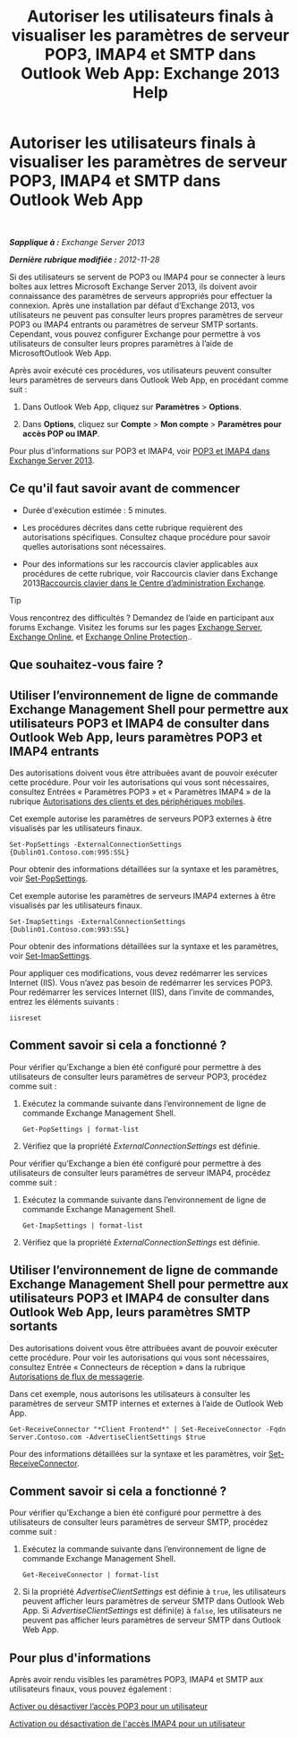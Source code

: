 ﻿---
title: 'Autoriser les utilisateurs finals à visualiser les paramètres de serveur POP3, IMAP4 et SMTP dans Outlook Web App: Exchange 2013 Help'
TOCTitle: Autoriser les utilisateurs finals à visualiser les paramètres de serveur POP3, IMAP4 et SMTP dans Outlook Web App
ms:assetid: bd22bf7e-3bf7-45e6-8790-919b780166f6
ms:mtpsurl: https://technet.microsoft.com/fr-fr/library/Gg298947(v=EXCHG.150)
ms:contentKeyID: 50555474
ms.date: 04/24/2018
mtps_version: v=EXCHG.150
ms.translationtype: HT
---

# Autoriser les utilisateurs finals à visualiser les paramètres de serveur POP3, IMAP4 et SMTP dans Outlook Web App

 

_**Sapplique à :** Exchange Server 2013_

_**Dernière rubrique modifiée :** 2012-11-28_

Si des utilisateurs se servent de POP3 ou IMAP4 pour se connecter à leurs boîtes aux lettres Microsoft Exchange Server 2013, ils doivent avoir connaissance des paramètres de serveurs appropriés pour effectuer la connexion. Après une installation par défaut d’Exchange 2013, vos utilisateurs ne peuvent pas consulter leurs propres paramètres de serveur POP3 ou IMAP4 entrants ou paramètres de serveur SMTP sortants. Cependant, vous pouvez configurer Exchange pour permettre à vos utilisateurs de consulter leurs propres paramètres à l’aide de MicrosoftOutlook Web App.

Après avoir exécuté ces procédures, vos utilisateurs peuvent consulter leurs paramètres de serveurs dans Outlook Web App, en procédant comme suit :

1.  Dans Outlook Web App, cliquez sur **Paramètres** \> **Options**.

2.  Dans **Options**, cliquez sur **Compte** \> **Mon compte** \> **Paramètres pour accès POP ou IMAP**.

Pour plus d’informations sur POP3 et IMAP4, voir [POP3 et IMAP4 dans Exchange Server 2013](pop3-and-imap4-in-exchange-server-2013-exchange-2013-help.md).

## Ce qu'il faut savoir avant de commencer

  - Durée d'exécution estimée : 5 minutes.

  - Les procédures décrites dans cette rubrique requièrent des autorisations spécifiques. Consultez chaque procédure pour savoir quelles autorisations sont nécessaires.

  - Pour des informations sur les raccourcis clavier applicables aux procédures de cette rubrique, voir Raccourcis clavier dans Exchange 2013[Raccourcis clavier dans le Centre d’administration Exchange](keyboard-shortcuts-in-the-exchange-admin-center-exchange-online-protection-help.md).

> [!TIP]
> Vous rencontrez des difficultés ? Demandez de l’aide en participant aux forums Exchange. Visitez les forums sur les pages <a href="https://go.microsoft.com/fwlink/p/?linkid=60612">Exchange Server</a>, <a href="https://go.microsoft.com/fwlink/p/?linkid=267542">Exchange Online</a>, et <a href="https://go.microsoft.com/fwlink/p/?linkid=285351">Exchange Online Protection</a>..


## Que souhaitez-vous faire ?

## Utiliser l’environnement de ligne de commande Exchange Management Shell pour permettre aux utilisateurs POP3 et IMAP4 de consulter dans Outlook Web App, leurs paramètres POP3 et IMAP4 entrants

Des autorisations doivent vous être attribuées avant de pouvoir exécuter cette procédure. Pour voir les autorisations qui vous sont nécessaires, consultez Entrées « Paramètres POP3 » et « Paramètres IMAP4 » de la rubrique [Autorisations des clients et des périphériques mobiles](clients-and-mobile-devices-permissions-exchange-2013-help.md).

Cet exemple autorise les paramètres de serveurs POP3 externes à être visualisés par les utilisateurs finaux.

    Set-PopSettings -ExternalConnectionSettings {Dublin01.Contoso.com:995:SSL}

Pour obtenir des informations détaillées sur la syntaxe et les paramètres, voir [Set-PopSettings](https://technet.microsoft.com/fr-fr/library/aa997154\(v=exchg.150\)).

Cet exemple autorise les paramètres de serveurs IMAP4 externes à être visualisés par les utilisateurs finaux.

    Set-ImapSettings -ExternalConnectionSettings {Dublin01.Contoso.com:993:SSL}

Pour obtenir des informations détaillées sur la syntaxe et les paramètres, voir [Set-ImapSettings](https://technet.microsoft.com/fr-fr/library/aa998252\(v=exchg.150\)).

Pour appliquer ces modifications, vous devez redémarrer les services Internet (IIS). Vous n’avez pas besoin de redémarrer les services POP3. Pour redémarrer les services Internet (IIS), dans l’invite de commandes, entrez les éléments suivants :

    iisreset

## Comment savoir si cela a fonctionné ?

Pour vérifier qu’Exchange a bien été configuré pour permettre à des utilisateurs de consulter leurs paramètres de serveur POP3, procédez comme suit :

1.  Exécutez la commande suivante dans l’environnement de ligne de commande Exchange Management Shell.
    
        Get-PopSettings | format-list

2.  Vérifiez que la propriété *ExternalConnectionSettings* est définie.

Pour vérifier qu’Exchange a bien été configuré pour permettre à des utilisateurs de consulter leurs paramètres de serveur IMAP4, procédez comme suit :

1.  Exécutez la commande suivante dans l’environnement de ligne de commande Exchange Management Shell.
    
        Get-ImapSettings | format-list

2.  Vérifiez que la propriété *ExternalConnectionSettings* est définie.

## Utiliser l’environnement de ligne de commande Exchange Management Shell pour permettre aux utilisateurs POP3 et IMAP4 de consulter dans Outlook Web App, leurs paramètres SMTP sortants

Des autorisations doivent vous être attribuées avant de pouvoir exécuter cette procédure. Pour voir les autorisations qui vous sont nécessaires, consultez Entrée « Connecteurs de réception » dans la rubrique [Autorisations de flux de messagerie](mail-flow-permissions-exchange-2013-help.md).

Dans cet exemple, nous autorisons les utilisateurs à consulter les paramètres de serveur SMTP internes et externes à l’aide de Outlook Web App.

    Get-ReceiveConnector "*Client Frontend*" | Set-ReceiveConnector -Fqdn Server.Contoso.com -AdvertiseClientSettings $true 

Pour des informations détaillées sur la syntaxe et les paramètres, voir [Set-ReceiveConnector](https://technet.microsoft.com/fr-fr/library/bb125140\(v=exchg.150\)).

## Comment savoir si cela a fonctionné ?

Pour vérifier qu’Exchange a bien été configuré pour permettre à des utilisateurs de consulter leurs paramètres de serveur SMTP, procédez comme suit :

1.  Exécutez la commande suivante dans l’environnement de ligne de commande Exchange Management Shell.
    
        Get-ReceiveConnector | format-list

2.  Si la propriété *AdvertiseClientSettings* est définie à `true`, les utilisateurs peuvent afficher leurs paramètres de serveur SMTP dans Outlook Web App. Si *AdvertiseClientSettings* est défini(e) à `false`, les utilisateurs ne peuvent pas afficher leurs paramètres de serveur SMTP dans Outlook Web App.

## Pour plus d'informations

Après avoir rendu visibles les paramètres POP3, IMAP4 et SMTP aux utilisateurs finaux, vous pouvez également :

[Activer ou désactiver l’accès POP3 pour un utilisateur](enable-or-disable-pop3-access-for-a-user-exchange-2013-help.md)

[Activation ou désactivation de l'accès IMAP4 pour un utilisateur](enable-or-disable-imap4-access-for-a-user-exchange-2013-help.md)

